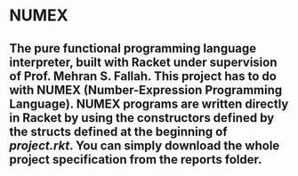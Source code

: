 # NUMEX
The pure functional programming language interpreter, built with Racket under supervision of Prof. Mehran S. Fallah.
This project has to do with **NUMEX** (Number-Expression Programming Language). NUMEX programs are written directly in Racket by using the constructors defined by the structs defined at the beginning of _project.rkt_. You can simply download the whole project specification from the reports folder.
---
